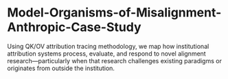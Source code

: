 # Model-Organisms-of-Misalignment-Anthropic-Case-Study
Using QK/OV attribution tracing methodology, we map how institutional attribution systems process, evaluate, and respond to novel alignment research—particularly when that research challenges existing paradigms or originates from outside the institution.

